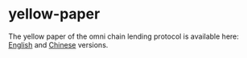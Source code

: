 # yellow-paper

The yellow paper of the omni chain lending protocol is available here: [English](./en/OMNI_Protocol.pdf) and [Chinese](./cn/OMNI_Protocol.pdf) versions.
